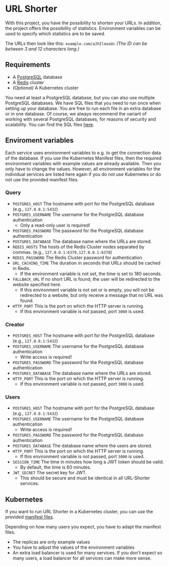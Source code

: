 # URL Shorter

With this project, you have the possibility to shorten your URLs. In addition, the project offers the possibility of statistics. Environment variables can be used to specify which statistics are to be saved.

The URLs then look like this: `example.com/aJhIleoaUc` *(The ID can be between 3 and 12 characters long.)*

## Requirements
* A [PostgreSQL](https://www.postgresql.org/) database
* A [Redis](https://redis.io/) cluster
* *(Optional)* A Kubernetes cluster

You need at least a PostgreSQL database, but you can also use multiple PostgreSQL databases. We have SQL files that you need to run once when setting up your database. You are free to run each file in an extra database or in one database.
Of course, we always recommend the variant of working with several PostgreSQL databases, for reasons of security and scalability. You can find the SQL files [here](db/).

## Enviroment variables

Each service uses environment variables to e.g. to get the connection data of the database. If you use the Kubernetes Manifest files, then the required environment variables with example values ​​are already available. Then you only have to change the values. However, all environment variables for the individual services are listed here again if you do not use Kubernetes or do not use the provided manifest files.

### Query

* `POSTGRES_HOST` The hostname with port for the PostgreSQL database (e.g., `127.0.0.1:5432`)
* `POSTGRES_USERNAME` The username for the PostgreSQL database authentication
  * Only a read-only user is required!
* `POSTGRES_PASSWORD` The password for the PostgreSQL database authentication
* `POSTGRES_DATABASE` The database name where the URLs are stored.
* `REDIS_HOSTS` The hosts of the Redis Cluster nodes separated by commas. (e.g., `127.0.0.1:6379,127.0.0.1:6370`)
* `REDIS_PASSWORD` The Redis Cluster password for authentication
* `URL_CACHING_TIME` The duration in seconds that URLs should be cached in Redis.
  * If the environment variable is not set, the time is set to 180 seconds.
* `FALLBACK_URL` If no short URL is found, the user will be redirected to the website specified here.
  * If this environment variable is not set or is empty, you will not be redirected to a website, but only receive a message that no URL was found.
* `HTTP_PORT` This is the port on which the HTTP server is running.
  * If this environment variable is not passed, port `3000` is used.

### Creator
* `POSTGRES_HOST` The hostname with port for the PostgreSQL database (e.g., `127.0.0.1:5432`)
* `POSTGRES_USERNAME` The username for the PostgreSQL database authentication
  * Write access is required!
* `POSTGRES_PASSWORD` The password for the PostgreSQL database authentication
* `POSTGRES_DATABASE` The database name where the URLs are stored.
* `HTTP_PORT` This is the port on which the HTTP server is running.
  * If this environment variable is not passed, port `3000` is used.

### Users

* `POSTGRES_HOST` The hostname with port for the PostgreSQL database (e.g., `127.0.0.1:5432`)
* `POSTGRES_USERNAME` The username for the PostgreSQL database authentication
  * Write access is required!
* `POSTGRES_PASSWORD` The password for the PostgreSQL database authentication
* `POSTGRES_DATABASE` The database name where the users are stored.
* `HTTP_PORT` This is the port on which the HTTP server is running.
  * If this environment variable is not passed, port `3000` is used.
* `SESSION_TIME` The time in minutes how long a JWT token should be valid.
  * By default, the time is 60 minutes.
* `JWT_SECRET` The secret key for JWT.
  * This should be secure and must be identical in all URL-Shorter services.

## Kubernetes

If you want to run URL Shorter in a Kubernetes cluster, you can use the provided [manifest files](manifests/).

Depending on how many users you expect, you have to adapt the manifest files.
* The replicas are only example values
* You have to adjust the values ​​of the environment variables
* An extra load balancer is used for many services. If you don't expect so many users, a load balancer for all services can make more sense.
